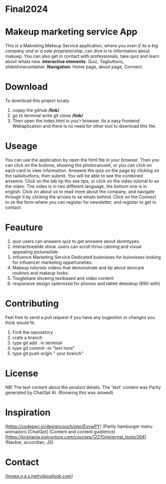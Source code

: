 # Final2024
# Makeup marketing service App
This is a Makreting Makeup Service application, where you *even if its a big company and or a sole proprietorship*, can dive in to information about makuep. You can also get in contact with professionals, take quiz and learn about whats new.
        __interactive elements__: Quiz, Tagbuttons, slideshowcontainer.
        __Navigation__:  Home page, about page, Connect.

# Download
To download this project localy.
1. coppy the github __/link/__
2. go to terminal write git clone __/link/__
3. Then open the index.html in you'r browser.
Its a easy frontend Webaplication and there is no need for other tool to download this file.

# Useage
You can use the application by open the html file in your browser. Then you can click on the buttons, showing the photocarusell, or you can click on each card to view information. Answere the quiz on the page by clicking on the radiobuttons, then submit. You will be able to see the combined answere. Click on the tab tip tho see tips, or click on the video tutorial to se the video. The video is in two different language, the bottom one is in english. Click on about us to read more about the company, and navigate through it by clicking the arrows to se whats behind. Click on the Connect to se the form where you can register for newsletter, and register to get in contact.

# Feauture
1. quiz 
    users can answere quiz to get answere about skinntypes.
2. Interactiveslide show.
    users can scroll throu calming and visual appealing pictureslide.
3.  Influence Marketing Service
    Dedicated buisnisses for buisnisses looking for influencer marketing oppertuneties.
4. Makeup tutorials 
    videos that demonstrate and tip about skincare routines and makeup looks.
5. Tooglebare
    showing textbased and video content
6. responsive design
    optemized for phones and tablet deteskop (690 with)

# Contributing 
Feel free to send a pull request if you have any sugestion or changes you think would fit.
1. Fork the reposetory
2. crate a branch
3. type git add . in terminal
4. type git commit -m "text here"
5. type git push origin " your branch"

# License

NB! The text content about the product details. The 'text' content was Partly generated by ChatGpt AI. (Knowing this was alowed)

# Inspiration
[https://codepen.io/designcouch/pen/ExvwPY] (Partly hamburger menu animation)
[ChatGpt] (Content and content guidience)
[https://kristiania.instructure.com/courses/12270/external_tools/264] (Navbar, accordian, JS)


# Contact 
[linnea.n.a.s.hetty@outlook.com]
